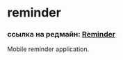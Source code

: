 # reminder

### ссылка на редмайн: [Reminder](http://redmine.dev.ccfit.nsu.ru/projects/reminder)

Mobile reminder application.
